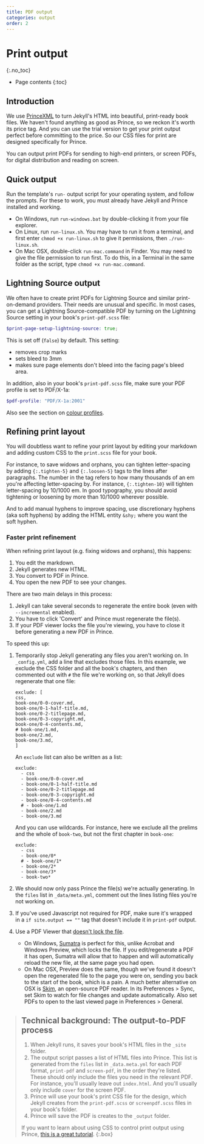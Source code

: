 ```yaml
---
title: PDF output
categories: output
order: 2
---
```


# Print output
{:.no_toc}

* Page contents
{:toc}

## Introduction

We use [PrinceXML](http://princexml.com/) to turn Jekyll's HTML into beautiful, print-ready book files. We haven't found anything as good as Prince, so we reckon it's worth its price tag. And you can use the trial version to get your print output perfect before committing to the price. So our CSS files for print are designed specifically for Prince.

You can output print PDFs for sending to high-end printers, or screen PDFs, for digital distribution and reading on screen.

## Quick output

Run the template's `run-` output script for your operating system, and follow the prompts. For these to work, you must already have Jekyll and Prince installed and working.

* On Windows, run `run-windows.bat` by double-clicking it from your file explorer.
* On Linux, run `run-linux.sh`. You may have to run it from a terminal, and first enter `chmod +x run-linux.sh` to give it permissions, then `./run-linux.sh`.
* On Mac OSX, double-click `run-mac.command` in Finder. You may need to give the file permission to run first. To do this, in a Terminal in the same folder as the script, type `chmod +x run-mac.command`.

## Lightning Source output

We often have to create print PDFs for Lightning Source and similar print-on-demand providers. Their needs are unusual and specific. In most cases, you can get a Lightning Source-compatible PDF by turning on the Lightning Source setting in your book's `print-pdf.scss` file:

``` scss
$print-page-setup-lightning-source: true;
```

This is set off (`false`) by default. This setting:

- removes crop marks
- sets bleed to 3mm
- makes sure page elements don't bleed into the facing page's bleed area.

In addition, also in your book's `print-pdf.scss` file, make sure your PDF profile is set to PDF/X-1a:

``` scss
$pdf-profile: "PDF/X-1a:2001"
```

Also see the section on [colour profiles](../layout/colour-profiles).

## Refining print layout

You will doubtless want to refine your print layout by editing your markdown and adding custom CSS to the `print.scss` file for your book.

For instance, to save widows and orphans, you can tighten letter-spacing by adding `{:.tighten-5}` and `{:.loosen-5}` tags to the lines after paragraphs. The number in the tag refers to how many thousands of an em you're affecting letter-spacing by. For instance, `{:.tighten-10}` will tighten letter-spacing by 10/1000 em. In good typography, you should avoid tightening or loosening by more than 10/1000 wherever possible.

And to add manual hyphens to improve spacing, use discretionary hyphens (aka soft hyphens) by adding the HTML entity `&shy;` where you want the soft hyphen.

### Faster print refinement

When refining print layout (e.g. fixing widows and orphans), this happens:

1. You edit the markdown.
2. Jekyll generates new HTML.
3. You convert to PDF in Prince.
4. You open the new PDF to see your changes.

There are two main delays in this process:

1. Jekyll can take several seconds to regenerate the entire book (even with `--incremental` enabled).
2. You have to click 'Convert' and Prince must regenerate the file(s).
3. If your PDF viewer locks the file you're viewing, you have to close it before generating a new PDF in Prince.

To speed this up:

1.  Temporarily stop Jekyll generating any files you aren't working on. In `_config.yml`, add a line that excludes those files. In this example, we exclude the CSS folder and all the book's chapters, and then commented out with `#` the file we're working on, so that Jekyll does regenerate that one file:

    ~~~
    exclude: [
    css,
    book-one/0-0-cover.md, 
    book-one/0-1-half-title.md, 
    book-one/0-2-titlepage.md, 
    book-one/0-3-copyright.md,
    book-one/0-4-contents.md,
    # book-one/1.md,
    book-one/2.md,
    book-one/3.md,
    ]
    ~~~

    An `exclude` list can also be written as a list:

    ~~~
    exclude:
      - css
      - book-one/0-0-cover.md
      - book-one/0-1-half-title.md
      - book-one/0-2-titlepage.md
      - book-one/0-3-copyright.md
      - book-one/0-4-contents.md
      # - book-one/1.md
      - book-one/2.md
      - book-one/3.md
    ~~~

    And you can use wildcards. For instance, here we exclude all the prelims and the whole of `book-two`, but not the first chapter in `book-one`:

    ~~~
    exclude:
      - css
      - book-one/0*
      # - book-one/1*
      - book-one/2*
      - book-one/3*
      - book-two*
    ~~~

2.  We should now only pass Prince the file(s) we're actually generating. In the `files` list in `_data/meta.yml`, comment out the lines listing files you're not working on.
3.  If you've used Javascript not required for PDF, make sure it's wrapped in a `if site.output == ""` tag that doesn't include it in `print-pdf` output.
4.  Use a PDF Viewer that [doesn't lock the file](http://superuser.com/questions/599442/pdf-viewer-that-handles-live-updating-of-pdf-doesnt-lock-the-file). 
	*	On Windows, [Sumatra](http://www.sumatrapdfreader.org/free-pdf-reader.html) is perfect for this, unlike Acrobat and Windows Preview, which locks the file. If you edit/regenerate a PDF it has open, Sumatra will allow that to happen and will automatically reload the new file, at the same page you had open.
	*	On Mac OSX, Preview does the same, though we've found it doesn't open the regenerated file to the page you were on, sending you back to the start of the book, which is a pain. A much better alternative on OSX is [Skim](http://skim-app.sourceforge.net/), an open-source PDF reader. In its Preferences > Sync, set Skim to watch for file changes and update automatically. Also set PDFs to open to the last viewed page in Preferences > General.

> ## Technical background: The output-to-PDF process
> 
> 1.    When Jekyll runs, it saves your book's HTML files in the `_site` folder.
> 2.    The output script passes a list of HTML files into Prince. This list is generated from the `files` list in `_data.meta.yml` for each PDF format, `print-pdf` and `screen-pdf`, in the order they're listed. These should only include the files you need in the relevant PDF. For instance, you'll usually leave out `index.html`. And you'll usually only include `cover` for the screen PDF.
> 3.    Prince will use your book's print CSS file for the design, which Jekyll creates from the `print-pdf.scss` or `screenpdf.scss` files in your book's folder.
> 4.  Prince will save the PDF is creates to the `_output` folder.
> 
> If you want to learn about using CSS to control print output using Prince, [this is a great tutorial](http://www.smashingmagazine.com/2015/01/designing-for-print-with-css/).
{:.box}
